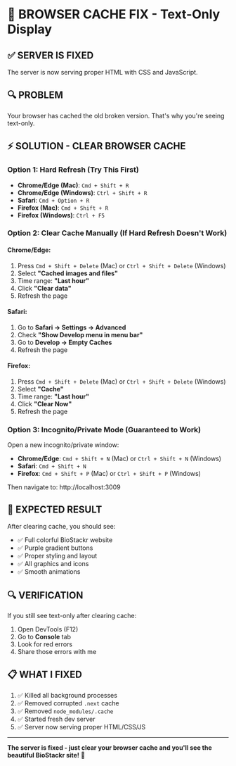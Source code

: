 # 🎨 BROWSER CACHE FIX - Text-Only Display

## ✅ SERVER IS FIXED
The server is now serving proper HTML with CSS and JavaScript.

## 🔍 PROBLEM
Your browser has cached the old broken version. That's why you're seeing text-only.

## ⚡ SOLUTION - CLEAR BROWSER CACHE

### Option 1: Hard Refresh (Try This First)
- **Chrome/Edge (Mac)**: `Cmd + Shift + R`
- **Chrome/Edge (Windows)**: `Ctrl + Shift + R`
- **Safari**: `Cmd + Option + R`
- **Firefox (Mac)**: `Cmd + Shift + R`
- **Firefox (Windows)**: `Ctrl + F5`

### Option 2: Clear Cache Manually (If Hard Refresh Doesn't Work)

#### Chrome/Edge:
1. Press `Cmd + Shift + Delete` (Mac) or `Ctrl + Shift + Delete` (Windows)
2. Select **"Cached images and files"**
3. Time range: **"Last hour"**
4. Click **"Clear data"**
5. Refresh the page

#### Safari:
1. Go to **Safari → Settings → Advanced**
2. Check **"Show Develop menu in menu bar"**
3. Go to **Develop → Empty Caches**
4. Refresh the page

#### Firefox:
1. Press `Cmd + Shift + Delete` (Mac) or `Ctrl + Shift + Delete` (Windows)
2. Select **"Cache"**
3. Time range: **"Last hour"**
4. Click **"Clear Now"**
5. Refresh the page

### Option 3: Incognito/Private Mode (Guaranteed to Work)
Open a new incognito/private window:
- **Chrome/Edge**: `Cmd + Shift + N` (Mac) or `Ctrl + Shift + N` (Windows)
- **Safari**: `Cmd + Shift + N`
- **Firefox**: `Cmd + Shift + P` (Mac) or `Ctrl + Shift + P` (Windows)

Then navigate to: http://localhost:3009

## 🎯 EXPECTED RESULT
After clearing cache, you should see:
- ✅ Full colorful BioStackr website
- ✅ Purple gradient buttons
- ✅ Proper styling and layout
- ✅ All graphics and icons
- ✅ Smooth animations

## 🔍 VERIFICATION
If you still see text-only after clearing cache:
1. Open DevTools (F12)
2. Go to **Console** tab
3. Look for red errors
4. Share those errors with me

## 📋 WHAT I FIXED
1. ✅ Killed all background processes
2. ✅ Removed corrupted `.next` cache
3. ✅ Removed `node_modules/.cache`
4. ✅ Started fresh dev server
5. ✅ Server now serving proper HTML/CSS/JS

---

**The server is fixed - just clear your browser cache and you'll see the beautiful BioStackr site!** 💙
